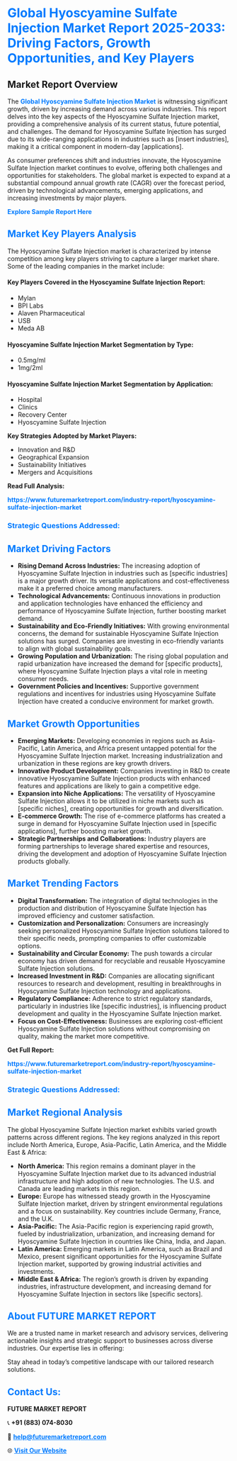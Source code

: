 <h1 style="color: #007BFF;">Global Hyoscyamine Sulfate Injection Market Report 2025-2033: Driving Factors, Growth Opportunities, and Key Players</h1>

<section id="overview">
<h2>Market Report Overview</h2>
<p>The <a href="https://www.futuremarketreport.com/industry-report/hyoscyamine-sulfate-injection-market" style="color: #007BFF; text-decoration: none;"><strong>Global Hyoscyamine Sulfate Injection Market</strong></a> is witnessing significant growth, driven by increasing demand across various industries. This report delves into the key aspects of the Hyoscyamine Sulfate Injection market, providing a comprehensive analysis of its current status, future potential, and challenges. The demand for Hyoscyamine Sulfate Injection has surged due to its wide-ranging applications in industries such as [insert industries], making it a critical component in modern-day [applications].</p>
<p>As consumer preferences shift and industries innovate, the Hyoscyamine Sulfate Injection market continues to evolve, offering both challenges and opportunities for stakeholders. The global market is expected to expand at a substantial compound annual growth rate (CAGR) over the forecast period, driven by technological advancements, emerging applications, and increasing investments by major players.</p>
</section>

<section id="overview">
<p><a href="https://www.futuremarketreport.com/request-sample/reportId=124044" style="color: #007BFF; text-decoration: none;"><strong>Explore Sample Report Here</strong></a></p>
</section>

<section id="key-players">
<h2 style="color: #007BFF;">Market Key Players Analysis</h2>
<p>The Hyoscyamine Sulfate Injection market is characterized by intense competition among key players striving to capture a larger market share. Some of the leading companies in the market include:</p>
<h4>Key Players Covered in the Hyoscyamine Sulfate Injection Report:</h4>
<ul><li>Mylan</li><li>BPI Labs</li><li>Alaven Pharmaceutical</li><li>USB</li><li>Meda AB</li></ul>
<h4>Hyoscyamine Sulfate Injection Market Segmentation by Type:</h4>
<ul><li>0.5mg/ml</li><li>1mg/2ml</li></ul>

<h4>Hyoscyamine Sulfate Injection Market Segmentation by Application:</h4>
<ul><li>Hospital</li><li>Clinics</li><li>Recovery Center</li><li>Hyoscyamine Sulfate Injection</li></ul>
<p><strong>Key Strategies Adopted by Market Players:</strong></p>
<ul>
<li>Innovation and R&D</li>
<li>Geographical Expansion</li>
<li>Sustainability Initiatives</li>
<li>Mergers and Acquisitions</li>
</ul>
</section>

<section>
<p><strong>Read Full Analysis: </strong></p><a href="https://www.futuremarketreport.com/industry-report/hyoscyamine-sulfate-injection-market" style="color: #007BFF; text-decoration: none;"><strong>https://www.futuremarketreport.com/industry-report/hyoscyamine-sulfate-injection-market</strong></a>
<h3 style="color: #007BFF;">Strategic Questions Addressed:</h3>
</section>

<section id="driving-factors">
<h2 style="color: #007BFF;">Market Driving Factors</h2>
<ul>
<li><strong>Rising Demand Across Industries:</strong> The increasing adoption of Hyoscyamine Sulfate Injection in industries such as [specific industries] is a major growth driver. Its versatile applications and cost-effectiveness make it a preferred choice among manufacturers.</li>
<li><strong>Technological Advancements:</strong> Continuous innovations in production and application technologies have enhanced the efficiency and performance of Hyoscyamine Sulfate Injection, further boosting market demand.</li>
<li><strong>Sustainability and Eco-Friendly Initiatives:</strong> With growing environmental concerns, the demand for sustainable Hyoscyamine Sulfate Injection solutions has surged. Companies are investing in eco-friendly variants to align with global sustainability goals.</li>
<li><strong>Growing Population and Urbanization:</strong> The rising global population and rapid urbanization have increased the demand for [specific products], where Hyoscyamine Sulfate Injection plays a vital role in meeting consumer needs.</li>
<li><strong>Government Policies and Incentives:</strong> Supportive government regulations and incentives for industries using Hyoscyamine Sulfate Injection have created a conducive environment for market growth.</li>
</ul>
</section>

<section id="growth-opportunities">
<h2 style="color: #007BFF;">Market Growth Opportunities</h2>
<ul>
<li><strong>Emerging Markets:</strong> Developing economies in regions such as Asia-Pacific, Latin America, and Africa present untapped potential for the Hyoscyamine Sulfate Injection market. Increasing industrialization and urbanization in these regions are key growth drivers.</li>
<li><strong>Innovative Product Development:</strong> Companies investing in R&D to create innovative Hyoscyamine Sulfate Injection products with enhanced features and applications are likely to gain a competitive edge.</li>
<li><strong>Expansion into Niche Applications:</strong> The versatility of Hyoscyamine Sulfate Injection allows it to be utilized in niche markets such as [specific niches], creating opportunities for growth and diversification.</li>
<li><strong>E-commerce Growth:</strong> The rise of e-commerce platforms has created a surge in demand for Hyoscyamine Sulfate Injection used in [specific applications], further boosting market growth.</li>
<li><strong>Strategic Partnerships and Collaborations:</strong> Industry players are forming partnerships to leverage shared expertise and resources, driving the development and adoption of Hyoscyamine Sulfate Injection products globally.</li>
</ul>
</section>

<section id="trending-factors">
<h2 style="color: #007BFF;">Market Trending Factors</h2>
<ul>
<li><strong>Digital Transformation:</strong> The integration of digital technologies in the production and distribution of Hyoscyamine Sulfate Injection has improved efficiency and customer satisfaction.</li>
<li><strong>Customization and Personalization:</strong> Consumers are increasingly seeking personalized Hyoscyamine Sulfate Injection solutions tailored to their specific needs, prompting companies to offer customizable options.</li>
<li><strong>Sustainability and Circular Economy:</strong> The push towards a circular economy has driven demand for recyclable and reusable Hyoscyamine Sulfate Injection solutions.</li>
<li><strong>Increased Investment in R&D:</strong> Companies are allocating significant resources to research and development, resulting in breakthroughs in Hyoscyamine Sulfate Injection technology and applications.</li>
<li><strong>Regulatory Compliance:</strong> Adherence to strict regulatory standards, particularly in industries like [specific industries], is influencing product development and quality in the Hyoscyamine Sulfate Injection market.</li>
<li><strong>Focus on Cost-Effectiveness:</strong> Businesses are exploring cost-efficient Hyoscyamine Sulfate Injection solutions without compromising on quality, making the market more competitive.</li>
</ul>
</section>

<section>
<p><strong>Get Full Report: </strong></p><a href="https://www.futuremarketreport.com/industry-report/hyoscyamine-sulfate-injection-market" style="color: #007BFF; text-decoration: none;"><strong>https://www.futuremarketreport.com/industry-report/hyoscyamine-sulfate-injection-market</strong></a>
<h3 style="color: #007BFF;">Strategic Questions Addressed:</h3>
</section>


<section id="regional-analysis">
<h2 style="color: #007BFF;">Market Regional Analysis</h2>
<p>The global Hyoscyamine Sulfate Injection market exhibits varied growth patterns across different regions. The key regions analyzed in this report include North America, Europe, Asia-Pacific, Latin America, and the Middle East & Africa:</p>
<ul>
<li><strong>North America:</strong> This region remains a dominant player in the Hyoscyamine Sulfate Injection market due to its advanced industrial infrastructure and high adoption of new technologies. The U.S. and Canada are leading markets in this region.</li>
<li><strong>Europe:</strong> Europe has witnessed steady growth in the Hyoscyamine Sulfate Injection market, driven by stringent environmental regulations and a focus on sustainability. Key countries include Germany, France, and the U.K.</li>
<li><strong>Asia-Pacific:</strong> The Asia-Pacific region is experiencing rapid growth, fueled by industrialization, urbanization, and increasing demand for Hyoscyamine Sulfate Injection in countries like China, India, and Japan.</li>
<li><strong>Latin America:</strong> Emerging markets in Latin America, such as Brazil and Mexico, present significant opportunities for the Hyoscyamine Sulfate Injection market, supported by growing industrial activities and investments.</li>
<li><strong>Middle East & Africa:</strong> The region’s growth is driven by expanding industries, infrastructure development, and increasing demand for Hyoscyamine Sulfate Injection in sectors like [specific sectors].</li>
</ul>
</section>

<footer>
<h2 style="color: #007BFF;">About FUTURE MARKET REPORT</h2>
<p>We are a trusted name in market research and advisory services, delivering actionable insights and strategic support to businesses across diverse industries. Our expertise lies in offering:</p>

<p>Stay ahead in today’s competitive landscape with our tailored research solutions.</p>

<h2 style="color: #007BFF;">Contact Us:</h2>
<p><strong>FUTURE MARKET REPORT</strong></p>
<p>📞 <strong>+91 (883) 074-8030</strong></p>
<p>📧 <strong><a href="mailto:help@futuremarketreport.com" style="color: #007BFF;">help@futuremarketreport.com</a></strong></p>
<p>🌐 <strong><a href="https://www.futuremarketreport.com/" style="color: #007BFF;">Visit Our Website</a></strong></p>
</footer>